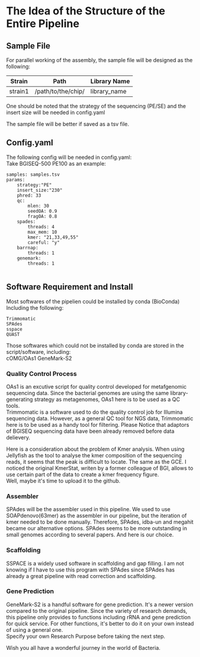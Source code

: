 # The Idea of the Structure of the Entire Pipeline

## Sample File

For parallel working of the assembly, the sample file will be designed as the following:

Strain | Path | Library Name
--- | --- | ---
strain1 | /path/to/the/chip/ | library_name

One should be noted that the strategy of the sequencing (PE/SE) and the insert size will be needed in config.yaml  

The sample file will be better if saved as a tsv file.  

## Config.yaml

The following config will be needed in config.yaml:  
Take BGISEQ-500 PE100 as an example:  

```{text}
samples: samples.tsv  
params:  
    strategy:"PE"
    insert_size:"230"
    phred: 33
    qc:
        mlen: 30
        seedOA: 0.9
        fragOA: 0.8
    spades:
        threads: 4
        max_mem: 10
        kmer: "21,33,49,55"
        careful: "y"  
    barrnap:
        threads: 1
    genemark:
        threads: 1


```

## Software Requirement and Install

Most softwares of the pipelien could be installed by conda (BioConda)  
Including the following:  

```{text}
Trimmomatic
SPAdes
sspace
QUAST

```
  
Those softwares which could not be installed by conda are stored in the script/software, including:  
cOMG/OAs1
GeneMark-S2  

### Quality Control Process

OAs1 is an excutive script for quality control developed for metafgenomic sequencing data. Since the bacterial genomes are using the same library-generating strategy as metagenomes, OAs1 here is to be used as a QC tools.  
Trimmomatic is a software used to do the quality control job for Illumina sequencing data. However, as a general QC tool for NGS data, Trimmomatic here is to be used as a handy tool for filtering. Please Notice that adaptors of BGISEQ sequencing data have been already removed before data delievery.  

Here is a consideration about the problem of Kmer analysis. When using Jellyfish as the tool to analyse the kmer composition of the sequencing reads, it seems that the peak is difficult to locate. The same as the GCE. I noticed the original KmerStat, writen by a former colleague of BGI, allows to use certain part of the data to create a kmer frequency figure.  
Well, maybe it's time to upload it to the github.  

### Assembler  

SPAdes will be the assembler used in this pipeline. We used to use SOAPdenovo(63mer) as the assembler in our pipeline, but the iteration of kmer needed to be done manually. Therefore, SPAdes, idba-un and megahit became our alternative options. SPAdes seems to be more outstanding in small genomes according to several papers. And here is our choice.  

### Scaffolding  

SSPACE is a widely used software in scaffolding and gap filling. I am not knowing if I have to use this program with SPAdes since SPAdes has already a great pipeline with read correction and scaffolding.  

### Gene Prediction

GeneMark-S2 is a handful software for gene prediction. It's a newer version compared to the original pipeline. Since the variety of research demands, this pipeline only provides to functions including rRNA and gene prediction for quick service. For other functions, it's better to do it on your own instead of using a general one.  
Specify your own Research Purpose before taking the next step.  

Wish you all have a wonderful journey in the world of Bacteria.  
